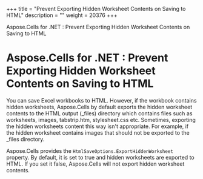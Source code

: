 +++
title = "Prevent Exporting Hidden Worksheet Contents on Saving to HTML" 
description = "" 
weight = 20376 
+++

Aspose.Cells for .NET : Prevent Exporting Hidden Worksheet Contents on Saving to HTML  

# Aspose.Cells for .NET : Prevent Exporting Hidden Worksheet Contents on Saving to HTML


You can save Excel workbooks to HTML. However, if the workbook contains hidden worksheets, Aspose.Cells by default exports the hidden worksheet contents to the HTML output (\_files) directory which contains files such as worksheets, images, tabstrip.htm, stylesheet.css etc. Sometimes, exporting the hidden worksheets content this way isn't appropriate. For example, if the hidden worksheet contains images that should not be exported to the \_files directory.

Aspose.Cells provides the `HtmlSaveOptions.ExportHiddenWorksheet` property. By default, it is set to true and hidden worksheets are exported to HTML. If you set it false, Aspose.Cells will not export hidden worksheet contents.

